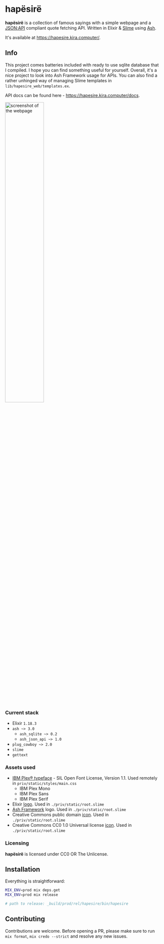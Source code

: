 # hapësirë

**hapësirë** is a collection of famous sayings with a simple webpage and a [JSON:API](https://jsonapi.org/) compliant quote fetching API. Written in Elixir & [Slime](https://slime-lang.com) using [Ash](https://www.ash-hq.org).

It's available at https://hapesire.kira.computer/.


## Info

This project comes batteries included with ready to use sqlite database that I compiled. I hope you can find something useful for yourself. Overall, it's a nice project to look into Ash Framework usage for APIs. You can also find a rather unhinged way of managing Slime templates in `lib/hapesire_web/templates.ex`.

API docs can be found here - https://hapesire.kira.computer/docs.

<img alt="screenshot of the webpage" src="https://gist.github.com/user-attachments/assets/e8543341-a637-4af1-8223-bfbe8a989d15" width="50%">


### Current stack

- Elixir `1.18.3`
- `ash ~> 3.0`
  - `ash_sqlite ~> 0.2`
  - `ash_json_api ~> 1.0`
- `plug_cowboy ~> 2.0`
- `slime`
- `gettext`


### Assets used

- [IBM Plex® typeface](https://github.com/IBM/plex) - SIL Open Font License, Version 1.1. Used remotely in `priv/static/styles/main.css`
  - IBM Plex Mono
  - IBM Plex Sans
  - IBM Plex Serif
- Elixir [logo](https://elixir-lang.org/trademarks). Used in `./priv/static/root.slime`
- [Ash Framework](https://ash-hq.org/) logo. Used in `./priv/static/root.slime`
- Creative Commons public domain [icon](https://creativecommons.org/mission/downloads/). Used in `./priv/static/root.slime`
- Creative Commons CC0 1.0 Universal license [icon](https://creativecommons.org/mission/downloads/). Used in `./priv/static/root.slime`


### Licensing

**hapësirë** is licensed under CC0 OR The Unlicense.


## Installation

Everything is straightforward:

```sh
MIX_ENV=prod mix deps.get
MIX_ENV=prod mix release

# path to release: _build/prod/rel/hapesire/bin/hapesire
```


## Contributing

Contributions are welcome. Before opening a PR, please make sure to run `mix format`, `mix credo --strict` and resolve any new issues.
